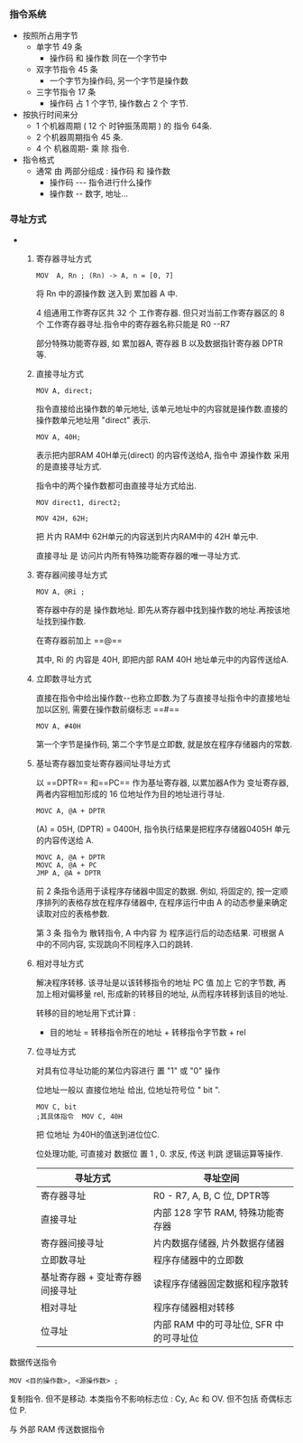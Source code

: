 ### 指令系统

- 按照所占用字节
  - 单字节 49 条
    - 操作码 和 操作数 同在一个字节中
  - 双字节指令 45 条
    - 一个字节为操作码, 另一个字节是操作数
  - 三字节指令 17 条
    - 操作码 占 1 个字节, 操作数占 2 个 字节.
- 按执行时间来分
  - 1 个机器周期 ( 12 个 时钟振荡周期 ) 的 指令 64条.
  - 2 个机器周期指令 45 条.
  - 4 个 机器周期- 乘 除 指令.
- 指令格式
  - 通常 由 两部分组成 : 操作码 和 操作数
    - 操作码 --- 指令进行什么操作
    - 操作数 -- 数字, 地址...

### 寻址方式

- 1. 寄存器寻址方式

     ```assembly
     MOV  A, Rn ; (Rn) -> A, n = [0, 7]
     ```

     将 Rn 中的源操作数 送入到 累加器 A 中.

     4 组通用工作寄存区共 32 个 工作寄存器. 但只对当前工作寄存器区的 8 个 工作寄存器寻址.指令中的寄存器名称只能是 R0 --R7

     部分特殊功能寄存器, 如 累加器A, 寄存器 B 以及数据指针寄存器 DPTR 等.

  2. 直接寻址方式

     ```assembly
     MOV A, direct;
     ```

     指令直接给出操作数的单元地址, 该单元地址中的内容就是操作数.直接的操作数单元地址用 "direct" 表示.

     ```assembly
     MOV A, 40H;
     ```

     表示把内部RAM 40H单元(direct) 的内容传送给A, 指令中 源操作数 采用的是直接寻址方式.

     指令中的两个操作数都可由直接寻址方式给出.

     ```assembly
     MOV direct1, direct2;
     ```

     ```assembly
     MOV 42H, 62H;
     ```

     把 片内 RAM中 62H单元的内容送到片内RAM中的 42H 单元中.

     直接寻址 是 访问片内所有特殊功能寄存器的唯一寻址方式.

  3. 寄存器间接寻址方式

     ```assembly
     MOV A, @Ri ;
     ```

     寄存器中存的是 操作数地址. 即先从寄存器中找到操作数的地址.再按该地址找到操作数.

     在寄存器前加上 ==@==

     其中, Ri 的 内容是 40H, 即把内部 RAM 40H 地址单元中的内容传送给A.

  4. 立即数寻址方式

     直接在指令中给出操作数--也称立即数.为了与直接寻址指令中的直接地址加以区别, 需要在操作数前缀标志 ==#==

     ```assembly
     MOV A, #40H
     ```

     第一个字节是操作码, 第二个字节是立即数, 就是放在程序存储器内的常数.

  5. 基址寄存器加变址寄存器间址寻址方式

     以 ==DPTR== 和==PC== 作为基址寄存器, 以累加器A作为 变址寄存器, 两者内容相加形成的 16 位地址作为目的地址进行寻址.

     ```assembly
     MOVC A, @A + DPTR
     ```

     (A) = 05H, (DPTR) = 0400H, 指令执行结果是把程序存储器0405H 单元的内容传送给 A.

     ```assembly
     MOVC A, @A + DPTR
     MOVC A, @A + PC
     JMP A, @A + DPTR
     ```

     前 2 条指令适用于读程序存储器中固定的数据. 例如, 将固定的, 按一定顺序排列的表格存放在程序存储器中, 在程序运行中由 A 的动态参量来确定读取对应的表格参数.

     第 3 条 指令为 散转指令, A 中内容 为 程序运行后的动态结果. 可根据 A 中的不同内容, 实现跳向不同程序入口的跳转.

  6. 相对寻址方式

     解决程序转移. 该寻址是以该转移指令的地址 PC 值 加上 它的字节数, 再加上相对偏移量 rel, 形成新的转移目的地址, 从而程序转移到该目的地址.

     转移的目的地址用下式计算 :

     - 目的地址 = 转移指令所在的地址 + 转移指令字节数 + rel

  7. 位寻址方式

     对具有位寻址功能的某位内容进行 置 "1" 或 "0" 操作

     位地址一般以 直接位地址 给出, 位地址符号位 " bit ".

     ```assembly
     MOV C, bit
     ;其具体指令  MOV C, 40H
     ```

     把 位地址 为40H的值送到进位位C.

     位处理功能, 可直接对 数据位 置 1 , 0. 求反, 传送 判跳 逻辑运算等操作.

     | 寻址方式                        | 寻址空间                                |
     | ------------------------------- | --------------------------------------- |
     | 寄存器寻址                      | R0 - R7, A, B, C 位, DPTR等             |
     | 直接寻址                        | 内部 128 字节 RAM, 特殊功能寄存器       |
     | 寄存器间接寻址                  | 片内数据存储器, 片外数据存储器          |
     | 立即数寻址                      | 程序存储器中的立即数                    |
     | 基址寄存器 + 变址寄存器间接寻址 | 读程序存储器固定数据和程序散转          |
     | 相对寻址                        | 程序存储器相对转移                      |
     | 位寻址                          | 内部 RAM 中的可寻址位, SFR 中的可寻址位 |

数据传送指令

```assembly
MOV <目的操作数>, <源操作数> ;
```

复制指令. 但不是移动. 本类指令不影响标志位 : Cy, Ac 和 OV. 但不包括 奇偶标志位 P.

与 外部 RAM  传送数据指令

```asciiarmor
```

